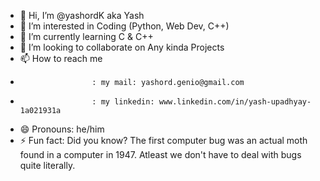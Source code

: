 - 👋 Hi, I’m @yashordK aka Yash
- 👀 I’m interested in Coding (Python, Web Dev, C++)
- 🌱 I’m currently learning C & C++
- 💞️ I’m looking to collaborate on Any kinda Projects
- 📫 How to reach me
-                     : my mail: yashord.genio@gmail.com
-                     : my linkedin: www.linkedin.com/in/yash-upadhyay-1a021931a 
- 😄 Pronouns: he/him
- ⚡ Fun fact: Did you know? The first computer bug was an actual moth found in a computer in 1947. Atleast we don't have to deal with bugs quite literally.

<!---
yashordK/yashordK is a ✨ special ✨ repository because its `README.md` (this file) appears on your GitHub profile.
You can click the Preview link to take a look at your changes.
--->
